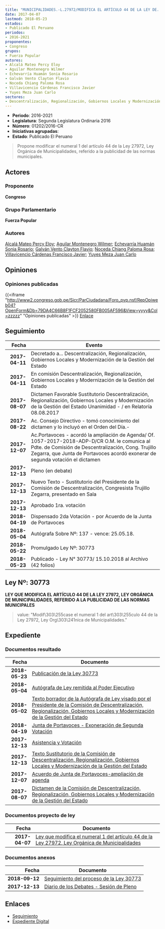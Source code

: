 ```yaml
---
title: "MUNICIPALIDADES.-L.27972/MODIFICA EL ARTÍCULO 44 DE LA LEY DE..."
date: 2017-04-07
lastmod: 2018-05-23
estados:
- Publicado El Peruano
periodos:
- 2016-2021
proponentes:
- Congreso
grupos:
- Fuerza Popular
autores:
- Alcalá Mateo Percy Eloy
- Aguilar Montenegro Wilmer
- Echevarría Huamán Sonia Rosario
- Galván Vento Clayton Flavio
- Noceda Chiang Paloma Rosa
- Villavicencio Cárdenas Francisco Javier
- Yuyes Meza Juan Carlo
sectores:
- Descentralización, Regionalización, Gobiernos Locales y Modernización de la Gestión del Estado
---
```

- **Periodo**: 2016-2021
- **Legislatura**: Segunda Legislatura Ordinaria 2016
- **Número**: 01202/2016-CR
- **Iniciativas agrupadas**: 
- **Estado**: Publicado El Peruano

> Propone modificar el numeral 1 del artículo 44 de la Ley 27972, Ley Orgánica de Municipalidades, referido a la publicidad de las normas municipales.


## Actores

### Proponente

**Congreso**

### Grupo Parlamentario

**Fuerza Popular**

### Autores

[Alcalá Mateo Percy Eloy](mailto:mailto:palcala@congreso.gob.pe); [Aguilar Montenegro Wilmer](mailto:mailto:waguilar@congreso.gob.pe); [Echevarría Huamán Sonia Rosario](mailto:mailto:sechevarria@congreso.gob.pe); [Galván Vento Clayton Flavio](mailto:mailto:cgalvan@congreso.gob.pe); [Noceda Chiang Paloma Rosa](mailto:mailto:pnoceda@congreso.gob.pe); [Villavicencio Cárdenas Francisco Javier](mailto:mailto:fvillavicencio@congreso.gob.pe); [Yuyes Meza Juan Carlo](mailto:mailto:jyuyes@congreso.gob.pe)

## Opiniones

### Opiniones publicadas

{{<iframe "http://www2.congreso.gob.pe/Sicr/ParCiudadana/Foro_pvp.nsf/RepOpiweb04?OpenForm&Db=79DA4C66B8F1FCF2052580FB005AF596&View=yyyy&Col=zzzzz" "Opiniones publicadas" >}}
[Enlace](http://www2.congreso.gob.pe/Sicr/ParCiudadana/Foro_pvp.nsf/RepOpiweb04?OpenForm&Db=79DA4C66B8F1FCF2052580FB005AF596&View=yyyy&Col=zzzzz)


## Seguimiento

| Fecha | Evento |
|------:|--------|
| **2017-04-11** | Decretado a... Descentralización, Regionalización, Gobiernos Locales y Modernización de la Gestión del Estado |
| **2017-04-11** | En comisión Descentralización, Regionalización, Gobiernos Locales y Modernización de la Gestión del Estado |
| **2017-08-07** | Dictamen Favorable Sustitutorio Descentralización, Regionalización, Gobiernos Locales y Modernización de la Gestión del Estado Unanimidad - / en Relatoría 08.08.2017 |
| **2017-08-22** | Ac. Consejo Directivo - tomó conocimiento del dictamen y lo incluyó en el Orden del Día.- |
| **2017-12-07** | Ac.Portavoces - acordó la ampliación de Agenda/ Of. 1057-2017-2018-ADP-D/CR O.M. le comunica al Pdte. de Comisión de Descentralización, Cong. Trujillo Zegarra, que Junta de Portavoces acordó exonerar de segunda votación el dictamen |
| **2017-12-13** | Pleno (en debate) |
| **2017-12-13** | Nuevo Texto - Sustitutorio del Presidente de la Comisión de Descentralización, Congresista Trujillo Zegarra, presentado en Sala |
| **2017-12-13** | Aprobado 1ra. votación |
| **2018-04-19** | Dispensado 2da Votación - por Acuerdo de la Junta de Portavoces |
| **2018-05-04** | Autógrafa Sobre Nº: 137 - vence: 25.05.18. |
| **2018-05-22** | Promulgado Ley Nº: 30773 |
| **2018-05-23** | Publicado - Ley N° 30773/ 15.10.2018 al Archivo (42 folios) |

## Ley Nº: 30773

**LEY QUE MODIFICA EL ARTÍCULO 44 DE LA LEY 27972, LEY ORGÁNICA DE MUNICIPALIDADES, REFERIDO A LA PUBLICIDAD DE LAS NORMAS MUNICIPALES**

> value: "Modif\303\255case el numeral 1 del art\303\255culo 44 de la Ley 27972, Ley Org\303\241nica de Municipalidades."


## Expediente

### Documentos resultado

| Fecha | Documento |
|------:|-----------|
| **2018-05-23** | [Publicación de la Ley 30773](http://www.leyes.congreso.gob.pe/Documentos/2016_2021/ADLP/Normas_Legales/30773-LEY.pdf) |
| **2018-05-04** | [Autógrafa de Ley remitida al Poder Ejecutivo](http://www.leyes.congreso.gob.pe/Documentos/2016_2021/ADLP/Texto_Aprobado/AU0120220180504.pdf) |
| **2018-05-02** | [Texto borrador de la Autógrafa de Ley visado por el Presidente de la Comisión de Descentralización, Regionalización, Gobiernos Locales y Modernización de la Gestión del Estado](http://www.leyes.congreso.gob.pe/Documentos/2016_2021/Texto_Borrador_de_Autografa/BAU0120220180502.pdf) |
| **2018-04-19** | [Junta de Portavoces - Exoneración de Segunda Votación](http://www.leyes.congreso.gob.pe/Documentos/2016_2021/Acuerdos/Junta_Portavoces/AJP0120220180419..pdf) |
| **2017-12-13** | [Asistencia y Votación](http://www.leyes.congreso.gob.pe/Documentos/2016_2021/Asistencia_y_Votacion/Proyectos_de_Ley/AV0120220171213..pdf) |
| **2017-12-13** | [Texto Sustitutorio de la Comisión de Descentralización, Regionalización, Gobiernos Locales y Modernización de la Gestión del Estado](http://www.leyes.congreso.gob.pe/Documentos/2016_2021/Texto_Sustitutorio/Proyectos_de_Ley/TS0120220171213.pdf) |
| **2017-12-07** | [Acuerdo de Junta de Portavoces-ampliación de agenda](http://www.leyes.congreso.gob.pe/Documentos/2016_2021/Acuerdos/Junta_Portavoces/AJP0120220171207.pdf) |
| **2017-08-07** | [Dictamen de la Comisión de Descentralización, Regionalización, Gobiernos Locales y Modernización de la Gestión del Estado](http://www.leyes.congreso.gob.pe/Documentos/2016_2021/ADLP/Normas_Legales/30556-LEY.pdf) |

### Documentos proyecto de ley

| Fecha | Documento |
|------:|-----------|
| **2017-04-07** | [Ley que modifica el numeral 1 del artículo 44 de la Ley 27972, Ley Orgánica de Municipalidades](http://www.leyes.congreso.gob.pe/Documentos/2016_2021/Proyectos_de_Ley_y_de_Resoluciones_Legislativas/PL0120220170407..pdf) |

### Documentos anexos

| Fecha | Documento |
|------:|-----------|
| **2018-09-12** | [Seguimiento del proceso de la Ley 30773](http://www.leyes.congreso.gob.pe/Documentos/2016_2021/Seguimiento_de_Proyectos_de_Ley/01202PL20180912.pdf) |
| **2017-12-13** | [Diario de los Debates - Sesión de Pleno](http://www.leyes.congreso.gob.pe/Documentos/2016_2021/ADLP/Diario_Debates/30773-TDD.pdf) |

## Enlaces

- [Seguimiento](http://www2.congreso.gob.pe/Sicr/TraDocEstProc/CLProLey2016.nsf/f7fff46988ca05b1052578e100829cc7/f2b0dbb7b8ebc001052580fb005d4720?OpenDocument)
- [Expediente Digital](http://www2.congreso.gob.pe/Sicr/TraDocEstProc/CLProLey2016.nsf/f7fff46988ca05b1052578e100829cc7/f2b0dbb7b8ebc001052580fb005d4720?OpenDocument&Click=05257FB7005EB655.eb71d0cf91d8294e05256cdf006b5706/$Body/0.1C6C)

